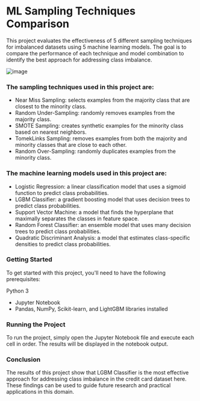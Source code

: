 # ML Sampling Techniques Comparison

This project evaluates the effectiveness of 5 different sampling techniques for imbalanced datasets using 5 machine learning models. The goal is to compare the performance of each technique and model combination to identify the best approach for addressing class imbalance.

![image](https://user-images.githubusercontent.com/98878944/219971624-5d8d6cae-35de-40e7-9da0-6bdc61162f3f.png)

### The sampling techniques used in this project are:

- Near Miss Sampling: selects examples from the majority class that are closest to the minority class.
- Random Under-Sampling: randomly removes examples from the majority class.
- SMOTE Sampling: creates synthetic examples for the minority class based on nearest neighbors.
- TomekLinks Sampling: removes examples from both the majority and minority classes that are close to each other.
- Random Over-Sampling: randomly duplicates examples from the minority class.

### The machine learning models used in this project are:

- Logistic Regression: a linear classification model that uses a sigmoid function to predict class probabilities.
- LGBM Classifier: a gradient boosting model that uses decision trees to predict class probabilities.
- Support Vector Machine: a model that finds the hyperplane that maximally separates the classes in feature space.
- Random Forest Classifier: an ensemble model that uses many decision trees to predict class probabilities.
- Quadratic Discriminant Analysis: a model that estimates class-specific densities to predict class probabilities.

### Getting Started
To get started with this project, you'll need to have the following prerequisites:

Python 3
- Jupyter Notebook
- Pandas, NumPy, Scikit-learn, and LightGBM libraries installed

### Running the Project
To run the project, simply open the Jupyter Notebook file and execute each cell in order. The results will be displayed in the notebook output.

### Conclusion
The results of this project show that LGBM Classifier is the most effective approach for addressing class imbalance in the credit card dataset here. These findings can be used to guide future research and practical applications in this domain.
